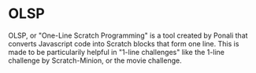 # OLSP
OLSP, or "One-Line Scratch Programming" is a tool created by Ponali that converts Javascript code into Scratch blocks that form one line. This is made to be particularily helpful in "1-line challenges" like the 1-line challenge by Scratch-Minion, or the movie challenge.